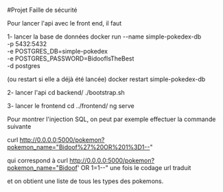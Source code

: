 #Projet Faille de sécurité

Pour lancer l'api avec le front end, il faut

1- lancer la base de données
docker run --name simple-pokedex-db \
    -p 5432:5432 \
    -e POSTGRES_DB=simple-pokedex \
    -e POSTGRES_PASSWORD=BidoofIsTheBest \
    -d postgres

(ou restart si elle a déjà été lancée)
docker restart simple-pokedex-db

2- lancer l'api
cd backend/
./bootstrap.sh

3- lancer le frontend
cd ../frontend/
ng serve




Pour montrer l'injection SQL, on peut par exemple effectuer la commande suivante

curl http://0.0.0.0:5000/pokemon?pokemon_name="Bidoof%27%20OR%201%3D1--"

qui correspond à 
curl http://0.0.0.0:5000/pokemon?pokemon_name="Bidoof' OR 1=1--"
une fois le codage url traduit

et on obtient une liste de tous les types des pokemons.
